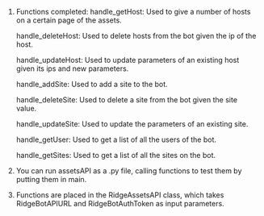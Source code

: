 1. Functions completed:
	handle_getHost:
		Used to give a number of hosts on a certain page of the assets.

	handle_deleteHost:
		Used to delete hosts from the bot given the ip of the host.

	handle_updateHost:
		Used to update parameters of an existing host given its ips and new parameters.

	handle_addSite:
		Used to add a site to the bot.

	handle_deleteSite:
		Used to delete a site from the bot given the site value.

	handle_updateSite:
		Used to update the parameters of an existing site.

	handle_getUser:
		Used to get a list of all the users of the bot.

	handle_getSites:
		Used to get a list of all the sites on the bot.


2. You can run assetsAPI as a .py file, calling functions to test them by putting them in main.

3. Functions are placed in the RidgeAssetsAPI class, which takes RidgeBotAPIURL and RidgeBotAuthToken as input parameters.
	

